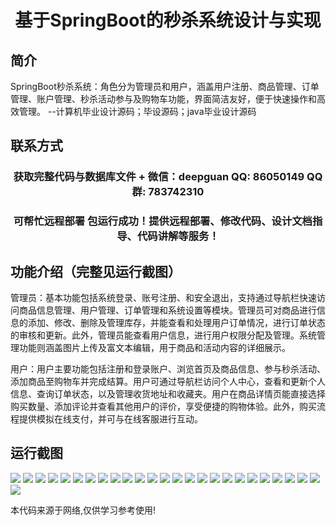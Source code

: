 <p><h1 align="center">基于SpringBoot的秒杀系统设计与实现</h1></p>

## 简介
SpringBoot秒杀系统：角色分为管理员和用户，涵盖用户注册、商品管理、订单管理、账户管理、秒杀活动参与及购物车功能，界面简洁友好，便于快速操作和高效管理。    --计算机毕业设计源码；毕设源码；java毕业设计源码


## 联系方式
<p><h3 align="center">获取完整代码与数据库文件 + 微信：deepguan QQ: 86050149 QQ群: 783742310</h3></p>
<p><h3 align="center">可帮忙远程部署 包运行成功！提供远程部署、修改代码、设计文档指导、代码讲解等服务！</h3></p>

## 功能介绍（完整见运行截图）
管理员：基本功能包括系统登录、账号注册、和安全退出，支持通过导航栏快速访问商品信息管理、用户管理、订单管理和系统设置等模块。管理员可对商品进行信息的添加、修改、删除及管理库存，并能查看和处理用户订单情况，进行订单状态的审核和更新。此外，管理员能查看用户信息，进行用户权限分配及管理。系统管理功能则涵盖图片上传及富文本编辑，用于商品和活动内容的详细展示。

用户：用户主要功能包括注册和登录账户、浏览首页及商品信息、参与秒杀活动、添加商品至购物车并完成结算。用户可通过导航栏访问个人中心，查看和更新个人信息、查询订单状态，以及管理收货地址和收藏夹。用户在商品详情页能直接选择购买数量、添加评论并查看其他用户的评价，享受便捷的购物体验。此外，购买流程提供模拟在线支付，并可与在线客服进行互动。


## 运行截图
![](https://bs-1329754181.cos.ap-shanghai.myqcloud.com/spring/SeckillSystemDesignAndImplementation/img/001.jpg)
![](https://bs-1329754181.cos.ap-shanghai.myqcloud.com/spring/SeckillSystemDesignAndImplementation/img/002.jpg)
![](https://bs-1329754181.cos.ap-shanghai.myqcloud.com/spring/SeckillSystemDesignAndImplementation/img/003.jpg)
![](https://bs-1329754181.cos.ap-shanghai.myqcloud.com/spring/SeckillSystemDesignAndImplementation/img/004.jpg)
![](https://bs-1329754181.cos.ap-shanghai.myqcloud.com/spring/SeckillSystemDesignAndImplementation/img/005.jpg)
![](https://bs-1329754181.cos.ap-shanghai.myqcloud.com/spring/SeckillSystemDesignAndImplementation/img/006.jpg)
![](https://bs-1329754181.cos.ap-shanghai.myqcloud.com/spring/SeckillSystemDesignAndImplementation/img/007.jpg)
![](https://bs-1329754181.cos.ap-shanghai.myqcloud.com/spring/SeckillSystemDesignAndImplementation/img/008.jpg)
![](https://bs-1329754181.cos.ap-shanghai.myqcloud.com/spring/SeckillSystemDesignAndImplementation/img/009.jpg)
![](https://bs-1329754181.cos.ap-shanghai.myqcloud.com/spring/SeckillSystemDesignAndImplementation/img/010.jpg)
![](https://bs-1329754181.cos.ap-shanghai.myqcloud.com/spring/SeckillSystemDesignAndImplementation/img/011.jpg)
![](https://bs-1329754181.cos.ap-shanghai.myqcloud.com/spring/SeckillSystemDesignAndImplementation/img/012.jpg)
![](https://bs-1329754181.cos.ap-shanghai.myqcloud.com/spring/SeckillSystemDesignAndImplementation/img/013.jpg)
![](https://bs-1329754181.cos.ap-shanghai.myqcloud.com/spring/SeckillSystemDesignAndImplementation/img/014.jpg)
![](https://bs-1329754181.cos.ap-shanghai.myqcloud.com/spring/SeckillSystemDesignAndImplementation/img/015.jpg)
![](https://bs-1329754181.cos.ap-shanghai.myqcloud.com/spring/SeckillSystemDesignAndImplementation/img/016.jpg)
![](https://bs-1329754181.cos.ap-shanghai.myqcloud.com/spring/SeckillSystemDesignAndImplementation/img/017.jpg)
![](https://bs-1329754181.cos.ap-shanghai.myqcloud.com/spring/SeckillSystemDesignAndImplementation/img/018.jpg)
![](https://bs-1329754181.cos.ap-shanghai.myqcloud.com/spring/SeckillSystemDesignAndImplementation/img/019.jpg)
![](https://bs-1329754181.cos.ap-shanghai.myqcloud.com/spring/SeckillSystemDesignAndImplementation/img/020.jpg)
![](https://bs-1329754181.cos.ap-shanghai.myqcloud.com/spring/SeckillSystemDesignAndImplementation/img/021.jpg)
![](https://bs-1329754181.cos.ap-shanghai.myqcloud.com/spring/SeckillSystemDesignAndImplementation/img/022.jpg)
![](https://bs-1329754181.cos.ap-shanghai.myqcloud.com/spring/SeckillSystemDesignAndImplementation/img/023.jpg)
![](https://bs-1329754181.cos.ap-shanghai.myqcloud.com/spring/SeckillSystemDesignAndImplementation/img/024.jpg)
![](https://bs-1329754181.cos.ap-shanghai.myqcloud.com/spring/SeckillSystemDesignAndImplementation/img/025.jpg)
![](https://bs-1329754181.cos.ap-shanghai.myqcloud.com/spring/SeckillSystemDesignAndImplementation/img/026.jpg)

<p>本代码来源于网络,仅供学习参考使用!</p>
